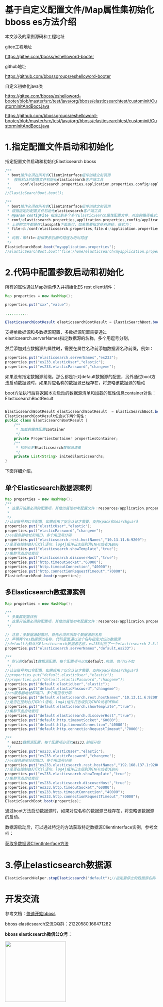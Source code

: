 # 基于自定义配置文件/Map属性集初始化bboss es方法介绍

本文涉及的案例源码和工程地址

gitee工程地址

https://gitee.com/bboss/eshelloword-booter

github地址

https://github.com/bbossgroups/eshelloword-booter

自定义初始化java类

https://gitee.com/bboss/eshelloword-booter/blob/master/src/test/java/org/bboss/elasticsearchtest/custominit/CustormInitAndBoot.java

https://github.com/bbossgroups/eshelloword-booter/blob/master/src/test/java/org/bboss/elasticsearchtest/custominit/CustormInitAndBoot.java

# 1.指定配置文件启动和初始化

指定配置文件启动和初始化Elasticsearch bboss

```java
/**
 * boot操作必须在所有的ClientInterface组件创建之前调用
 *  按照默认的配置文件初始化elasticsearch客户端工具
 *     conf/elasticsearch.properties,application.properties,config/application.properties
 */
//ElasticSearchBoot.boot();

/**
 * boot操作必须在所有的ClientInterface组件创建之前调用
 * 根据指定的配置文件初始化elasticsearch客户端工具
 * @param configFile 指定1到多个多个ElasticSearch属性配置文件，对应的路径格式为（多个用逗号分隔），例如：
 * conf/elasticsearch.properties,application.properties,config/application.properties
 * 上述的文件都是在classpath下面即可，如果需要指定绝对路径，格式为：
 * file:d:/conf/elasticsearch.properties,file:d:/application.properties,config/application.properties
 *
 * 说明：带file:前缀表示后面的路径为绝对路径
 */
ElasticSearchBoot.boot("myapplication.properties");
//ElasticSearchBoot.boot("file:/home/elasticsearch/myapplication.properties");
```

# 2.代码中配置参数启动和初始化

所有的属性通过Map对象传入并初始化ES rest client组件：

```java
Map properties = new HashMap();

properties.put("xxx","value");

...........

ElasticsearchBootResult elasticsearchBootResult = ElasticSearchBoot.boot(properties);
```

支持单数据源和多数据源配置，多数据源配置需要通过elasticsearch.serverNames指定数据源的名称，多个用逗号分割，

然后添加对应数据源的属性时，需要在属性名称前添加数据源名称前缀，例如：
```java
properties.put("elasticsearch.serverNames","es233");
properties.put("es233.elasticUser","elastic");
properties.put("es233.elasticPassword","changeme");
```
如果没有指定数据源前缀，那么都是针对default数据源的配置，另外通过boot方法启动数据源时，如果对应名称的数据源已经存在，将忽略该数据源的启动

boot方法执行后将返回本次启动的数据源清单和加载的属性信息container对象：ElasticsearchBootResult
```java

ElasticsearchBootResult elasticsearchBootResult  = ElasticSearchBoot.boot(properties);
ElasticsearchBootResult包含以下两个属性：
public class ElasticsearchBootResult {
	/**
	 * 加载的属性配置container
	 */	
	private PropertiesContainer propertiesContainer;
	/**
	 * 初始化的Elasticsearch数据源清单
	 */
	private List<String> initedElasticsearchs;
}
```
下面详细介绍。

## 单个Elasticsearch数据源案例

```java
Map properties = new HashMap();
/**
 * 这里只设置必须的配置项，其他的属性参考配置文件：resources/application.properties
 *
 */
//认证账号和口令配置，如果启用了安全认证才需要，支持xpack和searchguard
properties.put("elasticUser","elastic");
properties.put("elasticPassword","changeme");
//es服务器地址和端口，多个用逗号分隔
properties.put("elasticsearch.rest.hostNames","10.13.11.6:9200");
//是否在控制台打印dsl语句，log4j组件日志级别为INFO或者DEBUG
properties.put("elasticsearch.showTemplate","true");
//集群节点自动发现
properties.put("elasticsearch.discoverHost","true");
properties.put("http.timeoutSocket","60000");
properties.put("http.timeoutConnection","40000");
properties.put("http.connectionRequestTimeout","70000");
ElasticSearchBoot.boot(properties);
```

## 多Elasticsearch数据源案例

```java
Map properties = new HashMap();

/**
 * 多集群配置样例
 * 这里只设置必须的配置项，其他的属性参考配置文件：resources/application.properties.multicluster
 */

// 注意：多数据源配置时，首先必须声明每个数据源的名称
// 声明两个es数据源的名称，代码里面通过这个名称指定对应的数据源
//default为默认的Elasitcsearch数据源名称，es233对应了一个elasticsearch 2.3.3的Elasitcsearch集群数据源
properties.put("elasticsearch.serverNames","default,es233");

/**
 * 默认的default数据源配置，每个配置项可以加default.前缀，也可以不加
 */
//认证账号和口令配置，如果启用了安全认证才需要，支持xpack和searchguard
//properties.put("default.elasticUser","elastic");
//properties.put("default.elasticPassword","changeme");
properties.put("default.elasticUser","elastic");
properties.put("default.elasticPassword","changeme");
//es服务器地址和端口，多个用逗号分隔
properties.put("default.elasticsearch.rest.hostNames","10.13.11.6:9200");
//是否在控制台打印dsl语句，log4j组件日志级别为INFO或者DEBUG
properties.put("default.elasticsearch.showTemplate","true");
//集群节点自动发现
properties.put("default.elasticsearch.discoverHost","true");
properties.put("default.http.timeoutSocket","60000");
properties.put("default.http.timeoutConnection","40000");
properties.put("default.http.connectionRequestTimeout","70000");

/**
 * es233数据源配置，每个配置项必须以es233.前缀开始
 */
properties.put("es233.elasticUser","elastic");
properties.put("es233.elasticPassword","changeme");
//es服务器地址和端口，多个用逗号分隔
properties.put("es233.elasticsearch.rest.hostNames","192.168.137.1:9200");
//是否在控制台打印dsl语句，log4j组件日志级别为INFO或者DEBUG
properties.put("es233.elasticsearch.showTemplate","true");
//集群节点自动发现
properties.put("es233.elasticsearch.discoverHost","true");
properties.put("es233.http.timeoutSocket","60000");
properties.put("es233.http.timeoutConnection","40000");
properties.put("es233.http.connectionRequestTimeout","70000");
ElasticSearchBoot.boot(properties);
```
通过boot方法启动数据源时，如果对应名称的数据源已经存在，将忽略该数据源的启动。

数据源启动后，可以通过特定的方法获取特定数据源ClientInterface实例，参考文档：

[获取多数据源ClientInterface方法](https://esdoc.bbossgroups.com/#/development?id=_521-%e6%99%ae%e9%80%9amaven%e9%a1%b9%e7%9b%ae%e5%a4%9aes%e9%9b%86%e7%be%a4%e6%95%b0%e6%8d%ae%e6%ba%90%e5%ae%a2%e6%88%b7%e7%ab%af%e7%bb%84%e4%bb%b6%e5%ae%9a%e4%b9%89%e6%96%b9%e6%b3%95)


# 3.停止elasticsearch数据源

```java
ElasticSearchHelper.stopElasticsearch("default");//指定要停止的数据源名称
```

# 开发交流

参考文档：[快速开始bboss](https://esdoc.bbossgroups.com/#/quickstart)

bboss elasticsearch交流QQ群：21220580,166471282

**bboss elasticsearch微信公众号：**

<img src="https://static.oschina.net/uploads/space/2017/0617/094201_QhWs_94045.jpg"  height="200" width="200">




